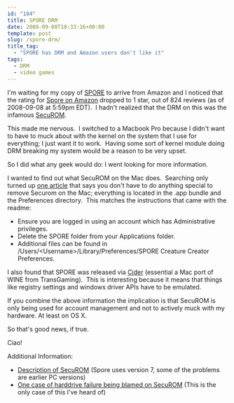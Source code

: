 ```yaml
---
id: "184"
title: SPORE DRM
date: 2008-09-08T10:33:16+00:00
template: post
slug: /spore-drm/
title_tag:
  - "SPORE has DRM and Amazon users don't like it"
tags:
  - DRM
  - video games
---
```


I'm waiting for my copy of [SPORE](http://www.spore.com/) to arrive from Amazon
and I noticed that the rating for <a href="https://amzn.to/2ILbGCh">Spore on
Amazon</a> dropped to 1 star, out of 824 reviews (as of 2008-09-08 at 5:59pm
EDT).  I hadn't realized that the DRM on this was the infamous
[SecuROM](http://en.wikipedia.org/wiki/SecuROM).

This made me nervous.  I switched to a Macbook Pro because I didn't want to have
to muck about with the kernel on the system that I use for everything; I just
want it to work.  Having some sort of kernel module doing DRM breaking my system
would be a reason to be very upset.<!-- more -->

So I did what any geek would do: I went looking for more information.

I wanted to find out what SecuROM on the Mac does.  Searching only turned up
[one article](http://securom.mustbedestroyed.org/phorum/viewtopic.php?f=8&t=84&p=701)
that says you don't have to do anything special to remove Securom on the Mac;
everything is located in the .app bundle and the Preferences directory.  This
matches the instructions that came with the readme:

- Ensure you are logged in using an account which has Administrative privileges.
- Delete the SPORE folder from your Applications folder.
- Additional files can be found in
  /Users/&lt;Username&gt;/Library/Preferences/SPORE Creature Creator
  Preferences.

I also found that SPORE was released via
[Cider](http://www.transgaming.com/products/cider/) (essential a Mac port of
WINE from TransGaming).  This is interesting because it means that things like
registry settings and windows driver APIs have to be emulated.

If you combine the above information the implication is that SecuROM is only
being used for account management and not to actively muck with my hardware. At
least on OS X.

So that's good news, if true.

Ciao!

Additional Information:

- [Description of SecuROM](http://reclaimyourgame.com/index.php?option=com_content&view=article&id=52&Itemid=13)
  (Spore uses version 7, some of the problems are earlier PC versions)
- [One case of harddrive failure being blamed on SecuROM](http://forums.ea.com/mboards/thread.jspa?threadID=378657&tstart=0&start=251)
  (This is the only case of this I've heard of)
